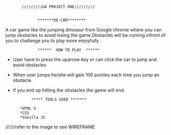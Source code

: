            /////////GA PROJECT ONE/////////


                  *******DE-CAR********

A car game like the jumping dinosaur from Google chrome where you can jump obstacles  to avoid losing the game.Obstacles will be coming infront of you to challenge you to play more enjoyfully .


                  ******  HOW TO PLAY  ****** 

 * User have to press the uparrow  key or can click the car to jump and avoid obstacles                
 * When user jumps he/she will  gain 100 pointes each time you jump an obstacle.

 * If you end up hitting the obstacles the game will end.

               ***** TOOLS USED *******

          *HTML 5
          *CSS
          *Vanilla JS


//////refer to the image to see WIREFRAME

